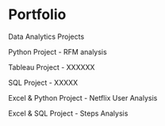 # Portfolio
Data Analytics Projects

Python Project - RFM analysis

Tableau Project - XXXXXX

SQL Project - XXXXX

Excel & Python Project - Netflix User Analysis

Excel & SQL Project - Steps Analysis
